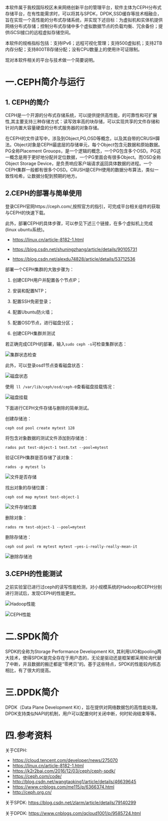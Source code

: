 本软件属于我校国际校区未来网络创新平台的管理平台，软件主体为CEPH分布式存储平台，在有性能需求时，可以将其与SPDK，DPDK,SSD缓存等技术相融合，旨在实现一个高性能的分布式存储系统，并实现下述目标：为虚拟机和实体机提供网络分布式存储；控制分布式存储中多个虚拟数据节点的负载均衡、冗余备份；提供iSCSI接口的远程虚拟存储空间。

本软件的规格指标包括：支持IPv6；远程可视化管理；支持500虚拟机；支持2TB内存分配；支持800TB存储分配；没有CPU数量上的使用许可证限制。

现对本软件相关的平台与技术做一个简要说明。

# 一.CEPH简介与运行

## 1. CEPH的简介



CEPH是一个开源的分布式存储系统，可以提供提供高性能，的可靠性和可扩展性,其主要支持三种存储方式：读写效率高的块存储，可以实现共享的文件存储和针对内置大容量硬盘的分布式服务器的对象存储。

在CEPH的文件读写中，涉及到Object,PG,OSD等概念，以及其自带的CRUSH算法。Object对象是CEPH最底层的存储单元，每个Object包含元数据和原始数据。PG全称Placement Grouops，是一个逻辑的概念，一个PG包含多个OSD。PG这一概念是用于更好地分配并定位数据，一个PG里面会有很多Object。而OSD全称Object Storage Device，是负责响应客户端请求返回具体数据的进程。一个CEPH集群一般都有很多个OSD。CRUSH是CEPH使用的数据分布算法，类似一致性哈希，让数据分配到预期的地方。

## 2.CEPH的部署与简单使用



登录CEPH官网https://ceph.com/,按照官方的指引，可完成平台相关组件的获取与CEPH的快速下载。

此外，部署CEPH的具体步骤，可以参见下述三个链接，在多个虚拟机上完成(linux ubuntu系统)。

- https://linux.cn/article-8182-1.html

- https://blog.csdn.net/shuningzhang/article/details/90105731

- https://blog.csdn.net/alexdu74828/article/details/53712536

部署一个CEPH集群的大致步骤为：

1. 创建CEPH用户并配置各个节点IP；

2. 安装和配置NTP；

3. 配置SSH免密登录；

4. 配置Ubuntu防火墙；

5. 配置OSD节点，进行磁盘分区；

6. 创建CEPH集群并测试



若正确完成CEPH的部署，输入`sudo ceph -s`可检查集群状态：

 ![集群状态检查](pics\集群状态检查.jpg)



此外，可以登录osd1节点查看磁盘状态：



![磁盘状态](pics/磁盘状态.jpg)

使用` ll /var/lib/ceph/osd/ceph-0`查看磁盘挂载情况：

 ![磁盘挂载](pics/磁盘挂载.jpg)

下面进行CEPH文件存储与删除的简单测试。

创建存储池：

```
ceph osd pool create mytest 128
```

将包含对象数据的测试文件添加到存储池：

```
rados put test-object-1 test.txt --pool=mytest
```

验证CEPH集群是否存储了该对象：

```
rados -p mytest ls
```

![文件是否存储](pics/文件是否存储.jpg)

找出对象的存储位置：

```
ceph osd map mytest test-object-1
```

![文件存储位置](pics/文件存储位置.jpg)

删除对象：

```
rados rm test-object-1 --pool=mytest
```

删除存储池：

```
ceph osd pool rm mytest mytest –yes-i-really-really-mean-it
```

![删除存储池](pics/删除存储池.jpg)

## 3.CEPH的性能测试



之前实验室已进行过ceph的读写性能检测，对小规模系统的Hadoop和CEPH分别进行测试后，发现CEPH的性能更优。

![Hadoop性能](pics/Hadoop性能.jpg)

 ![CEPH性能](pics/CEPH性能.jpg)



# 二.SPDK简介



SPDK的全称为Storage Performance Development Kit, 其利用UIO和pooling两大技术，使得SPDK是完全存在于用户态的，无论是驱动还是框架都采用轮询代替了中断，并且数据的搬迁都是“零拷贝”的。基于这些特点，SPDK的性能较内核态相比，有了很大的提高。



# 三.DPDK简介



DPDK（Data Plane Development Kit），旨在提供对网络数据包的高性能处理。DPDK支持类似NAPI的机制，用户可以配置何时关闭中断，何时轮询结束等等。



# 四.参考资料

关于CEPH:

- https://cloud.tencent.com/developer/news/275070
- https://linux.cn/article-8182-1.html
- https://k2r2bai.com/2016/12/03/ceph/ceph-spdk/
- https://ceph.com/code/
- http://blog.csdn.net/wangtaoking1/article/details/46639645
- https://www.cnblogs.com/me115/p/6366374.html
- http://ceph.org.cn/

关于SPDK: https://blog.csdn.net/zlarm/article/details/79140299

关于DPDK: https://www.cnblogs.com/qcloud1001/p/9585724.html